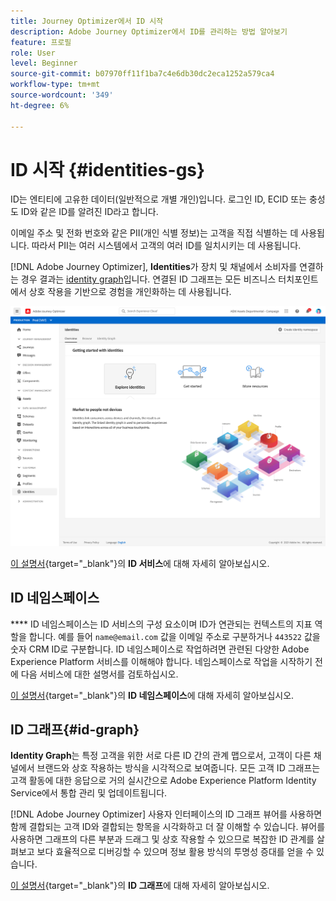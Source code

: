 ```yaml
---
title: Journey Optimizer에서 ID 시작
description: Adobe Journey Optimizer에서 ID를 관리하는 방법 알아보기
feature: 프로필
role: User
level: Beginner
source-git-commit: b07970ff11f1ba7c4e6db30dc2eca1252a579ca4
workflow-type: tm+mt
source-wordcount: '349'
ht-degree: 6%

---
```


# ID 시작 {#identities-gs}

ID는 엔티티에 고유한 데이터(일반적으로 개별 개인)입니다. 로그인 ID, ECID 또는 충성도 ID와 같은 ID를 알려진 ID라고 합니다.

이메일 주소 및 전화 번호와 같은 PII(개인 식별 정보)는 고객을 직접 식별하는 데 사용됩니다. 따라서 PII는 여러 시스템에서 고객의 여러 ID를 일치시키는 데 사용됩니다.

[!DNL Adobe Journey Optimizer], **Identities**&#x200B;가 장치 및 채널에서 소비자를 연결하는 경우 결과는 [identity graph](#id-graph)입니다. 연결된 ID 그래프는 모든 비즈니스 터치포인트에서 상호 작용을 기반으로 경험을 개인화하는 데 사용됩니다.

![](assets/identities-home.png)

[이 설명서](https://experienceleague.adobe.com/docs/experience-platform/identity/home.html){target=&quot;_blank&quot;}의 **ID 서비스**&#x200B;에 대해 자세히 알아보십시오.

## ID 네임스페이스

**** ID 네임스페이스는 ID 서비스의 구성 요소이며 ID가 연관되는 컨텍스트의 지표 역할을 합니다. 예를 들어 `name@email.com` 값을 이메일 주소로 구분하거나 `443522` 값을 숫자 CRM ID로 구분합니다. ID 네임스페이스로 작업하려면 관련된 다양한 Adobe Experience Platform 서비스를 이해해야 합니다. 네임스페이스로 작업을 시작하기 전에 다음 서비스에 대한 설명서를 검토하십시오.

[이 설명서](https://experienceleague.adobe.com/docs/experience-platform/identity/namespaces.html){target=&quot;_blank&quot;}의 **ID 네임스페이스**&#x200B;에 대해 자세히 알아보십시오.

## ID 그래프{#id-graph}

**Identity Graph**&#x200B;는 특정 고객을 위한 서로 다른 ID 간의 관계 맵으로서, 고객이 다른 채널에서 브랜드와 상호 작용하는 방식을 시각적으로 보여줍니다. 모든 고객 ID 그래프는 고객 활동에 대한 응답으로 거의 실시간으로 Adobe Experience Platform Identity Service에서 통합 관리 및 업데이트됩니다.

[!DNL Adobe Journey Optimizer] 사용자 인터페이스의 ID 그래프 뷰어를 사용하면 함께 결합되는 고객 ID와 결합되는 항목을 시각화하고 더 잘 이해할 수 있습니다. 뷰어를 사용하면 그래프의 다른 부분과 드래그 및 상호 작용할 수 있으므로 복잡한 ID 관계를 살펴보고 보다 효율적으로 디버깅할 수 있으며 정보 활용 방식의 투명성 증대를 얻을 수 있습니다.

[이 설명서](https://experienceleague.adobe.com/docs/experience-platform/identity/ui/identity-graph-viewer.html){target=&quot;_blank&quot;}의 **ID 그래프**&#x200B;에 대해 자세히 알아보십시오.

